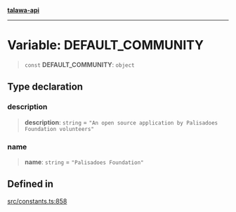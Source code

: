 [**talawa-api**](../../README.md)

***

# Variable: DEFAULT\_COMMUNITY

> `const` **DEFAULT\_COMMUNITY**: `object`

## Type declaration

### description

> **description**: `string` = `"An open source application by Palisadoes Foundation volunteers"`

### name

> **name**: `string` = `"Palisadoes Foundation"`

## Defined in

[src/constants.ts:858](https://github.com/Suyash878/talawa-api/blob/f376d03c37e9acd046e7cc983947432c95f74442/src/constants.ts#L858)
